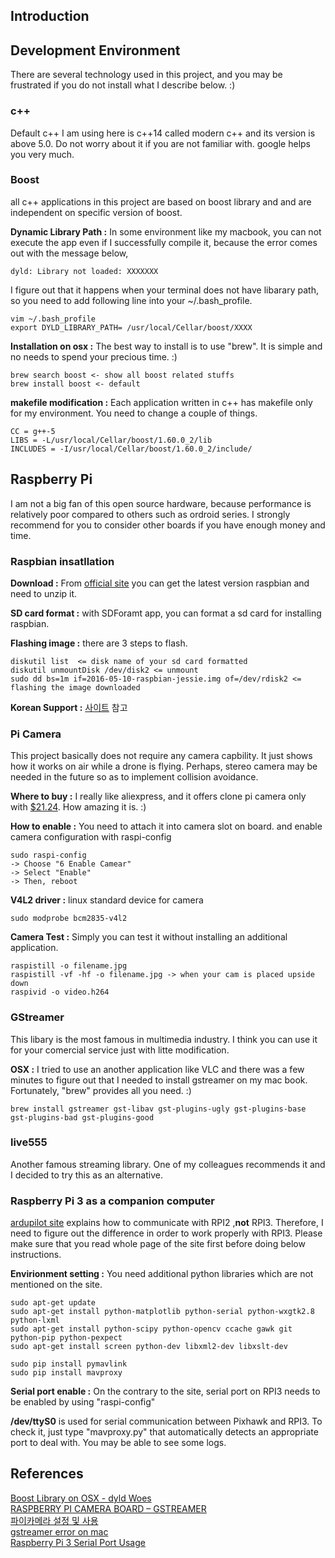 ## Introduction  


## Development Environment  

There are several technology used in this project, and you may be frustrated if you do not install what I describe below. :)

### c++  

Default c++ I am using here is c++14 called modern c++ and its version is above 5.0. Do not worry about it if you are not familiar with. google helps you very much.     

### Boost    

all c++ applications in this project are based on boost library and and are independent on specific version of boost.  
  
**Dynamic Library Path :** In some environment like my macbook, you can not execute the app even if I successfully compile it, because the error comes out with the message below,

	dyld: Library not loaded: XXXXXXX 
	
I figure out that it happens when your terminal does not have libarary path, so you need to add following line into your ~/.bash_profile.  

	vim ~/.bash_profile  
	export DYLD_LIBRARY_PATH= /usr/local/Cellar/boost/XXXX  
  	
**Installation on osx :** The best way to install is to use "brew". It is simple and no needs to spend your precious time. :)  

	brew search boost <- show all boost related stuffs
	brew install boost <- default  
	
**makefile modification :** Each application written in c++ has makefile only for my environment. You need to change a couple of things. 

	CC = g++-5
	LIBS = -L/usr/local/Cellar/boost/1.60.0_2/lib
	INCLUDES = -I/usr/local/Cellar/boost/1.60.0_2/include/  
	
## Raspberry Pi  

I am not a big fan of this open source hardware, because performance is relatively poor compared to others such as ordroid series. I strongly recommend for you to consider other boards if you have enough money and time.  

### Raspbian insatllation  

**Download :** From [official site](https://www.raspberrypi.org/downloads/raspbian/) you can get the latest version raspbian and need to unzip it.    

**SD card format :** with SDForamt app, you can format a sd card for installing raspbian.    

**Flashing image :** there are 3 steps to flash. 

	diskutil list  <= disk name of your sd card formatted  
	diskutil unmountDisk /dev/disk2 <= unmount
	sudo dd bs=1m if=2016-05-10-raspbian-jessie.img of=/dev/rdisk2 <= flashing the image downloaded  

**Korean Support :** [사이트](http://blog.naver.com/6533574/220709666224) 참고  

		
	

### Pi Camera 

This project basically does not require any camera capbility. It just shows how it works on air while a drone is flying. Perhaps, stereo camera may be needed in the future so as to implement collision avoidance.  

**Where to buy :** I really like aliexpress, and it offers clone pi camera only with [$21.24](http://www.aliexpress.com/item/New-Camera-Module-Board-5MP-160-Degree-Wide-Angle-Fish-Eye-Lenses-For-Raspberry-Pi/32375046422.html?spm=2114.30010308.3.174.Bd88UV&ws_ab_test=searchweb201556_0,searchweb201602_3_10017_10021_507_10022_10020_10009_10008_10018_10019_101,searchweb201603_2&btsid=0cd8b287-433e-42f9-bbef-bce917d18a6c). How amazing it is. :)  

**How to enable :** You need to attach it into camera slot on board. and enable camera configuration with raspi-config 

	sudo raspi-config  
	-> Choose "6 Enable Camear"  
	-> Select "Enable"
	-> Then, reboot  

**V4L2 driver :** linux standard device for camera  

	sudo modprobe bcm2835-v4l2
  
**Camera Test :** Simply you can test it without installing an additional application. 

	raspistill -o filename.jpg
	raspistill -vf -hf -o filename.jpg -> when your cam is placed upside down
	raspivid -o video.h264
  
### GStreamer  

This libary is the most famous in multimedia industry. I think you can use it for your comercial service just with litte modification.  

**OSX :** I tried to use an another application like VLC and there was a few minutes to figure out that I needed to install gstreamer on my mac book. Fortunately, "brew" provides all you need. :)   

	brew install gstreamer gst-libav gst-plugins-ugly gst-plugins-base gst-plugins-bad gst-plugins-good  

### live555  

Another famous streaming library. One of my colleagues recommends it and I decided to try this as an alternative.  

### Raspberry Pi 3 as a companion computer  

[ardupilot site](http://ardupilot.org/dev/docs/raspberry-pi-via-mavlink.html) explains how to communicate with RPI2 ,**not** RPI3. Therefore, I need to figure out the difference in order to work properly with RPI3. Please make sure that you read whole page of the site first before doing below instructions.   

**Envirionment setting :** You need additional python libraries which are not mentioned on the site. 
  
	sudo apt-get update
	sudo apt-get install python-matplotlib python-serial python-wxgtk2.8 python-lxml
	sudo apt-get install python-scipy python-opencv ccache gawk git python-pip python-pexpect  
	sudo apt-get install screen python-dev libxml2-dev libxslt-dev
	
	sudo pip install pymavlink
	sudo pip install mavproxy  
  
**Serial port enable :** On the contrary to the site, serial port on RPI3 needs to be enabled by using "raspi-config"

**/dev/ttyS0** is used for serial communication between Pixhawk and RPI3. To check it, just type "mavproxy.py" that automatically detects an appropriate port to deal with. You may be able to see some logs. 


## References  
  
[Boost Library on OSX - dyld Woes](http://faisalzqureshi.blogspot.kr/2014/01/boost-library-on-osx-dyld-woes.html)  
[RASPBERRY PI CAMERA BOARD – GSTREAMER](http://blog.gbaman.info/?p=150)  
[파이카메라 설정 및 사용](http://blog.naver.com/hj_0317/220629027995)  
[gstreamer error on mac](http://stackoverflow.com/questions/28385540/gstreamer-error-on-mac)  
[Raspberry Pi 3 Serial Port Usage](https://www.abelectronics.co.uk/kb/article/1035/raspberry-pi-3-serial-port-usage)




	 